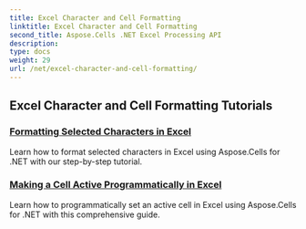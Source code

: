 ```yaml
---
title: Excel Character and Cell Formatting
linktitle: Excel Character and Cell Formatting
second_title: Aspose.Cells .NET Excel Processing API
description: 
type: docs
weight: 29
url: /net/excel-character-and-cell-formatting/
---
```


## Excel Character and Cell Formatting Tutorials
### [Formatting Selected Characters in Excel](./formatting-selected-characters/)
Learn how to format selected characters in Excel using Aspose.Cells for .NET with our step-by-step tutorial.
### [Making a Cell Active Programmatically in Excel](./making-a-cell-active/)
Learn how to programmatically set an active cell in Excel using Aspose.Cells for .NET with this comprehensive guide.